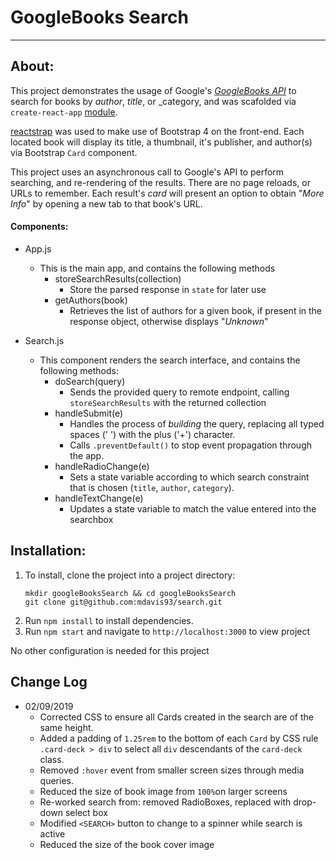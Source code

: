 # GoogleBooks Search
----
## About:

This project demonstrates the usage of Google's [_GoogleBooks API_](https://developers.google.com/books/docs/v1/) to search for books by _author_, _title_, or _category, and was scafolded via `create-react-app` [module](https://github.com/facebook/create-react-app).

[reactstrap](https://reactstrap.github.io/) was used to make use of Bootstrap 4 on the front-end.  Each located book will display its title, a thumbnail, it's publisher, and author(s) via Bootstrap `Card` component.

This project uses an asynchronous call to Google's API to perform searching, and re-rendering of the results.  There are no page reloads, or URLs to remember.  Each result's _card_ will present an option to obtain "_More Info_" by opening a new tab to that book's URL.

#### Components:
- App.js
  - This is the main app, and contains the following methods
    * storeSearchResults(collection)
      - Store the parsed response in `state` for later use
    * getAuthors(book)
      - Retrieves the list of authors for a given book, if present in the response object, otherwise displays "_Unknown_"

- Search.js
  - This component renders the search interface, and contains the following methods:
    * doSearch(query)
      - Sends the provided query to remote endpoint, calling `storeSearchResults` with the returned collection
    * handleSubmit(e)
      - Handles the process of _building_ the query, replacing all typed spaces (' ') with the plus ('+') character.
      - Calls `.preventDefault()` to stop event propagation through the app.
    * handleRadioChange(e)
      - Sets a state variable according to which search constraint that is chosen (`title`, `author`, `category`).
    * handleTextChange(e)
      - Updates a state variable to match the value entered into the searchbox
    
## Installation:

1. To install, clone the project into a project directory:
    ```
    mkdir googleBooksSearch && cd googleBooksSearch
    git clone git@github.com:mdavis93/search.git
    ```
2. Run `npm install` to install dependencies.
3. Run `npm start` and navigate to `http://localhost:3000` to view project

No other configuration is needed for this project

## Change Log

- 02/09/2019
  - Corrected CSS to ensure all Cards created in the search are of the same height.
  - Added a padding of `1.25rem` to the bottom of each `Card` by CSS rule `.card-deck > div` to select all `div` descendants of the `card-deck` class.
  - Removed `:hover` event from smaller screen sizes through media queries.
  - Reduced the size of book image from `100%`on larger screens
  - Re-worked search from: removed RadioBoxes, replaced with drop-down select box
  - Modified `<SEARCH>` button to change to a spinner while search is active
  - Reduced the size of the book cover image
  